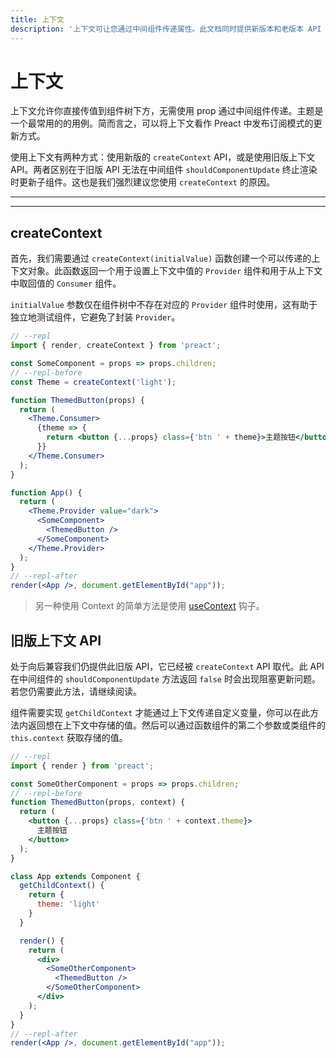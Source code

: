 ```yaml
---
title: 上下文
description: '上下文可让您通过中间组件传递属性。此文档同时提供新版本和老版本 API 的使用方法。'
---
```


# 上下文

上下文允许你直接传值到组件树下方，无需使用 prop 通过中间组件传递。主题是一个最常用的的用例。简而言之，可以将上下文看作 Preact 中发布订阅模式的更新方式。

使用上下文有两种方式：使用新版的 `createContext` API，或是使用旧版上下文 API。两者区别在于旧版 API 无法在中间组件 `shouldComponentUpdate` 终止渲染时更新子组件。这也是我们强烈建议您使用 `createContext` 的原因。

---

<div><toc></toc></div>

---

## createContext

首先，我们需要通过 `createContext(initialValue)` 函数创建一个可以传递的上下文对象。此函数返回一个用于设置上下文中值的 `Provider` 组件和用于从上下文中取回值的 `Consumer` 组件。

`initialValue` 参数仅在组件树中不存在对应的 `Provider` 组件时使用，这有助于独立地测试组件，它避免了封装 `Provider`。

```jsx
// --repl
import { render, createContext } from 'preact';

const SomeComponent = props => props.children;
// --repl-before
const Theme = createContext('light');

function ThemedButton(props) {
  return (
    <Theme.Consumer>
      {theme => {
        return <button {...props} class={'btn ' + theme}>主题按钮</button>;
      }}
    </Theme.Consumer>
  );
}

function App() {
  return (
    <Theme.Provider value="dark">
      <SomeComponent>
        <ThemedButton />
      </SomeComponent>
    </Theme.Provider>
  );
}
// --repl-after
render(<App />, document.getElementById("app"));
```

> 另一种使用 Context 的简单方法是使用 [useContext](/guide/v10/hooks#usecontext) 钩子。

## 旧版上下文 API

处于向后兼容我们仍提供此旧版 API，它已经被 `createContext` API 取代。此 API 在中间组件的 `shouldComponentUpdate` 方法返回 `false` 时会出现阻塞更新问题。若您仍需要此方法，请继续阅读。

组件需要实现 `getChildContext` 才能通过上下文传递自定义变量，你可以在此方法内返回想在上下文中存储的值。然后可以通过函数组件的第二个参数或类组件的 `this.context` 获取存储的值。

```jsx
// --repl
import { render } from 'preact';

const SomeOtherComponent = props => props.children;
// --repl-before
function ThemedButton(props, context) {
  return (
    <button {...props} class={'btn ' + context.theme}>
      主题按钮
    </button>
  );
}

class App extends Component {
  getChildContext() {
    return {
      theme: 'light'
    }
  }

  render() {
    return (
      <div>
        <SomeOtherComponent>
          <ThemedButton />
        </SomeOtherComponent>
      </div>
    );
  }
}
// --repl-after
render(<App />, document.getElementById("app"));
```
